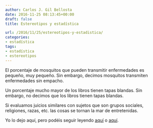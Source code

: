 ```yaml
---
author: Carlos J. Gil Bellosta
date: 2016-11-25 08:13:45+00:00
draft: false
title: Estereotipos y estadística

url: /2016/11/25/estereotipos-y-estadistica/
categories:
- estadística
tags:
- estadística
- estereotipos
---
```


El porcentaje de mosquitos que pueden transmitir enfermedades es pequeño, muy pequeño. Sin embargo, decimos mosquitos transmiten enfermedades sin empacho.

Un porcentaje mucho mayor de los libros tienen tapas blandas. Sin embargo, no decimos que los libros tienen tapas blandas.

Si evaluamos juicios similares con sujetos que son grupos sociales, religiones, razas, etc. las cosas se tornan la mar de entretenidas.

Yo lo dejo aquí, pero podéis seguir leyendo [aquí](http://www.spsp.org/blog/are-stereotypes-accurate) o [aquí](http://andrewgelman.com/2016/08/11/29627/).
